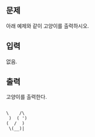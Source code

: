 <section id="description" class="problem-section"> <div class="headline"> <h2>문제</h2> </div> <div id="problem_description" class="problem-text"> <p>아래 예제와 같이 고양이를 출력하시오.</p> </div> </section><section id="input" class="problem-section"> <div class="headline"> <h2>입력</h2> </div> <div id="problem_input" class="problem-text"> <p>없음.</p> </div> </section><section id="output" class="problem-section"> <div class="headline"> <h2>출력</h2> </div> <div id="problem_output" class="problem-text"> <p>고양이를 출력한다.</p> </div> </section><section id="limit" style="display:none;" class="problem-section"> <div class="headline"> <h2>제한</h2> </div> <div id="problem_limit" class="problem-text"> </div> </section>

```

```



```
\    /\
 )  ( ')
(  /  )
 \(__)|

```

<section id="hint" style="display: none;" class="problem-section"> <div class="headline"> <h2>힌트</h2> </div> <div id="problem_hint" class="problem-text"> </div> </section>